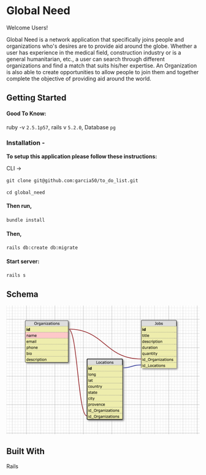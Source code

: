 # Global Need
Welcome Users!

Global Need is a network application that specifically joins people and organizations who's desires are to provide aid around the globe. Whether a user has experience in the medical field, construction industry or is a general humanitarian, etc., a user can search through different organizations and find a match that suits his/her expertise. An Organization is also able to create opportunities to allow people to join them and together complete the objective of providing aid around the world.  

## Getting Started
#### Good To Know:
ruby -v `2.5.1p57`,
rails v `5.2.0`,
Database `pg`

### Installation -

**To setup this application please follow these instructions:**

CLI ->

`git clone git@github.com:garcia50/to_do_list.git`

`cd global_need`
  
#### Then run,

`bundle install`

#### Then, 

`rails db:create db:migrate`

#### Start server: 

`rails s`

## Schema
![alt text](global_need_schema.png "global_need_schema.png")


## Built With

Rails
